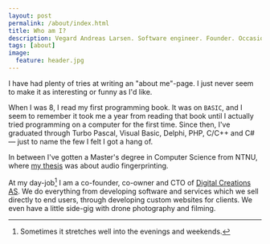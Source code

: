 ```yaml
---
layout: post
permalink: /about/index.html
title: Who am I?
description: Vegard Andreas Larsen. Software engineer. Founder. Occasional idiot.
tags: [about]
image:
  feature: header.jpg
---
```


I have had plenty of tries at writing an "about me"-page. I just never seem to make it as interesting or funny as I'd like.

When I was 8, I read my first programming book. It was on `BASIC`, and I seem to remember it took me a year from reading that book until I actually tried programming on a computer for the first time. Since then, I've graduated through Turbo Pascal, Visual Basic, Delphi, PHP, C/C++ and C# &mdash; just to name the few I felt I got a hang of.

In between I've gotten a Master's degree in Computer Science from NTNU, where [my thesis](http://daim.idi.ntnu.no/masteroppgaver/004/4014/masteroppgave.pdf) was about audio fingerprinting.

At my day-job[^1] I am a co-founder, co-owner and CTO of [Digital Creations AS](http://www.digitalcreations.no). We do everything from developing software and services which we sell directly to end users, through developing custom websites for clients. We even have a little side-gig with drone photography and filming.

[^1]: Sometimes it stretches well into the evenings and weekends.